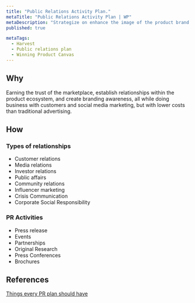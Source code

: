 ```yaml
---
title: "Public Relations Activity Plan."
metaTitle: "Public Relations Activity Plan | WP"
metaDescription: "Strategize on enhance the image of the product brand and focus on influential media strategies."
published: true

metaTags:
  - Harvest
  - Public relations plan
  - Winning Product Canvas
---
```


## Why
Earning the trust of the marketplace, establish relationships within the product ecosystem, and create branding awareness, all while doing business with customers and social media marketing, but with lower costs than traditional advertising.

## How

### Types of relationships
- Customer relations
- Media relations
- Investor relations
- Public affairs
- Community relations
- Influencer marketing
- Crisis Communication
- Corporate Social Responsibility

### PR Activities
- Press release
- Events
- Partnerships
- Original Research
- Press Conferences
- Brochures

## References
[Things every PR plan should have](https://www.axiapr.com/blog/5-things-every-pr-plan-should-have)
